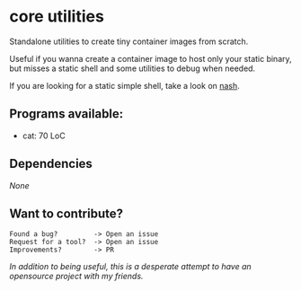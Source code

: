 # core utilities

Standalone utilities to create tiny container images from scratch.

Useful if you wanna create a container image to host only your static
binary, but misses a static shell and some utilities to debug when
needed.

If you are looking for a static simple shell, take a look on
[nash](https://github.com/NeowayLabs/nash).

## Programs available:

- cat: 70 LoC

## Dependencies

*None*

## Want to contribute?

    Found a bug?         -> Open an issue
    Request for a tool?  -> Open an issue
    Improvements?        -> PR

*In addition to being useful, this is a desperate attempt to have an opensource project with my friends.*
